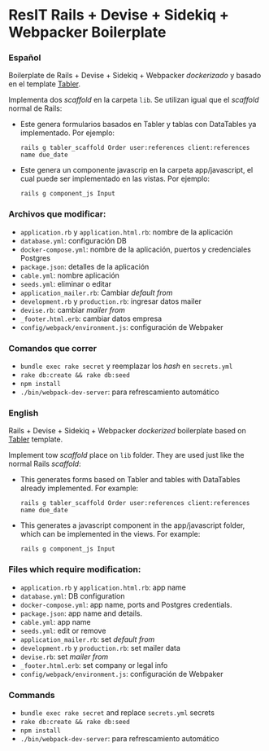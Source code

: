 # ResIT Rails + Devise + Sidekiq + Webpacker Boilerplate

### Español
Boilerplate de Rails + Devise + Sidekiq + Webpacker _dockerizado_ y basado en el template [Tabler](https://tabler.github.io/tabler/).

Implementa dos _scaffold_ en la carpeta `lib`. Se utilizan igual que el _scaffold_ normal de Rails:

* Este genera formularios basados en Tabler y tablas con DataTables ya implementado. Por ejemplo:

    ```
    rails g tabler_scaffold Order user:references client:references name due_date
    ```
* Este genera un componente javascrip en la carpeta app/javascript, el cual puede ser implementado en las vistas. Por ejemplo:
    
    ```
    rails g component_js Input
    ```

### Archivos que modificar:
- `application.rb` y `application.html.rb`: nombre de la aplicación
- `database.yml`: configuración DB
- `docker-compose.yml`: nombre de la aplicación, puertos y credenciales Postgres
- `package.json`: detalles de la aplicación
- `cable.yml`: nombre aplicación
- `seeds.yml`: eliminar o editar
- `application_mailer.rb`: Cambiar _default from_ 
- `development.rb` y `production.rb`: ingresar datos mailer
- `devise.rb`: cambiar _mailer from_
- `_footer.html.erb`: cambiar datos empresa
- `config/webpack/environment.js`: configuración de Webpaker

### Comandos que correr
- `bundle exec rake secret` y reemplazar los _hash_ en `secrets.yml`
- `rake db:create && rake db:seed`
- `npm install`
- `./bin/webpack-dev-server`: para refrescamiento automático

### English
Rails + Devise + Sidekiq + Webpacker _dockerized_ boilerplate based on [Tabler](https://tabler.github.io/tabler/) template.

Implement tow _scaffold_ place on `lib` folder. They are used just like the normal Rails _scaffold_:

* This generates forms based on Tabler and tables with DataTables already implemented. For example:

    ```
    rails g tabler_scaffold Order user:references client:references name due_date
    ```
* This generates a javascript component in the app/javascript folder, which can be implemented in the views. For example:
    
    ```
    rails g component_js Input

### Files which require modification:
- `application.rb` y `application.html.rb`: app name
- `database.yml`: DB configuration
- `docker-compose.yml`: app name, ports and Postgres credentials.
- `package.json`: app name and details.
- `cable.yml`: app name
- `seeds.yml`: edit or remove
- `application_mailer.rb`: set _default from_ 
- `development.rb` y `production.rb`: set mailer data
- `devise.rb`: set _mailer from_
- `_footer.html.erb`: set company or legal info
- `config/webpack/environment.js`: configuración de Webpaker

### Commands
- `bundle exec rake secret` and replace `secrets.yml` secrets
- `rake db:create && rake db:seed`
- `npm install`
- `./bin/webpack-dev-server`: para refrescamiento automático
